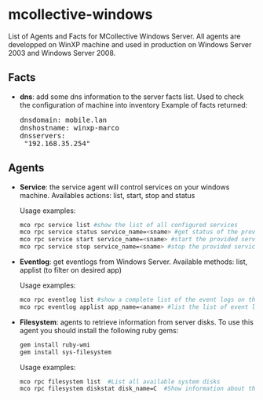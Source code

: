 mcollective-windows
===================

List of Agents and Facts for MCollective Windows Server.
All agents are developped on WinXP machine and used in production on Windows
Server 2003 and Windows Server 2008.

Facts
-----
* **dns**: add some dns information to the server facts list. Used to check the
  configuration of machine into inventory
  Example of facts returned:
  <pre>
  dnsdomain: mobile.lan
  dnshostname: winxp-marco
  dnsservers: 
   "192.168.35.254"
  </pre>

Agents
------
* **Service**: the service agent will control services on your windows machine.
  Availables actions: list, start, stop and status

  Usage examples:
  ```bash
  mco rpc service list #show the list of all configured services
  mco rpc service status service_name=<sname> #get status of the provided service
  mco rpc service start service_name=<sname> #start the provided service (if it exists and it's not already started) and return the service status
  mco rpc service stop service_name=<sname> #stop the provided service (if it exists and it's running) and return the status
  ```

* **Eventlog**: get eventlogs from Windows Server. Available methods: list,
  applist (to filter on desired app)
  
  Usage examples:
  ```bash
  mco rpc eventlog list #show a complete list of the event logs on the windows server
  mco rpc eventlog applist app_name=<aname> #list the list of event logs for the provided application
  ```

* **Filesystem**: agents to retrieve information from server disks. To use this
  agent you should install the following ruby gems:
  ```bash
  gem install ruby-wmi
  gem install sys-filesystem
  ```

  Usage examples:
  ```bash
  mco rpc filesystem list  #List all available system disks
  mco rpc filesystem diskstat disk_name=C  #Show information about the disks named C:\
  ```

